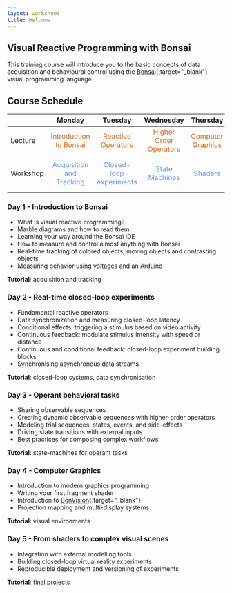 ```yaml
---
layout: worksheet
title: Welcome
---
```


## Visual Reactive Programming with Bonsai

This training course will introduce you to the basic concepts of data acquisition and behavioural control using the [Bonsai](http://bonsai-rx.org/){:target="_blank"} visual programming language.

## Course Schedule

<table class="markdown-body">
    <thead>
        <tr>
            <th></th>
            <th align="center">Monday</th>
            <th align="center">Tuesday</th>
            <th align="center">Wednesday</th>
            <th align="center">Thursday</th>
            <th align="center">Friday</th>
        </tr>
    </thead>
    <tbody>
        <tr>
            <td>Lecture</td>
            <td style="color:chocolate" align="center">Introduction to Bonsai</td>
            <td style="color:chocolate" align="center">Reactive Operators</td>
            <td style="color:chocolate" align="center">Higher Order Operators</td>
            <td style="color:chocolate" align="center">Computer Graphics</td>
            <td style="color:chocolate" align="center">Closed-loop VR</td>
        </tr>
        <tr>
            <td>Workshop</td>
            <td style="color:cornflowerblue" align="center">Acquisition and Tracking</td>
            <td style="color:cornflowerblue" align="center">Closed-loop experiments</td>
            <td style="color:cornflowerblue" align="center">State Machines</td>
            <td style="color:cornflowerblue" align="center">Shaders</td>
            <td style="color:cornflowerblue" align="center">Visual Environments / Final Projects</td>
        </tr>
    </tbody>
</table>

### Day 1 - Introduction to Bonsai
- What is visual reactive programming?
- Marble diagrams and how to read them
- Learning your way around the Bonsai IDE
- How to measure and control almost anything with Bonsai
- Real-time tracking of colored objects, moving objects and contrasting objects
- Measuring behavior using voltages and an Arduino

**Tutorial**: acquisition and tracking

### Day 2 - Real-time closed-loop experiments
- Fundamental reactive operators
- Data synchronization and measuring closed-loop latency
- Conditional effects: triggering a stimulus based on video activity
- Continuous feedback: modulate stimulus intensity with speed or distance
- Continuous and conditional feedback: closed-loop experiment building blocks
- Synchronising asynchronous data streams

**Tutorial**: closed-loop systems, data synchronisation

### Day 3 - Operant behavioral tasks
- Sharing observable sequences
- Creating dynamic observable sequences with higher-order operators
- Modeling trial sequences: states, events, and side-effects
- Driving state transitions with external inputs
- Best practices for composing complex workflows

**Tutorial**: state-machines for operant tasks

### Day 4 - Computer Graphics
- Introduction to modern graphics programming
- Writing your first fragment shader
- Introduction to [BonVision](https://bonvision.github.io/){:target="_blank"}
- Projection mapping and multi-display systems

**Tutorial**: visual environments

### Day 5 - From shaders to complex visual scenes
- Integration with external modelling tools
- Building closed-loop virtual reality experiments
- Reproducible deployment and versioning of experiments

**Tutorial**: final projects
